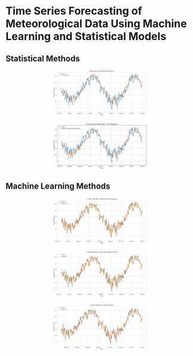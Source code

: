 # Time Series Forecasting of Meteorological Data Using Machine Learning and Statistical Models

## Statistical Methods

<p align="center">
  <a href="https://github.com/costpetrides/Temperature_Forecasting_MethodComparison/blob/main/ETS%20.ipynb" target="_blank">
   <img src="Images/ETS.png" style="width: 50%; height: 50%; object-fit: cover;" loop>
  </a>
</p>

<p align="center">
  <a href="https://github.com/costpetrides/Temperature_Forecasting_MethodComparison/blob/main/Prophet.ipynb" target="_blank">
   <img src="Images/PROPHET.png" style="width: 50%; height: 50%; object-fit: cover;" loop>
  </a>
</p>

## Machine Learning Methods


<p align="center">
  <a href="https://github.com/costpetrides/Temperature_Forecasting_MethodComparison/blob/main/LSTM.ipynb" target="_blank">
   <img src="Images/LSTM.png" style="width: 50%; height: 50%; object-fit: cover;" loop>
  </a>
</p>

<p align="center">
  <a href="https://github.com/costpetrides/Temperature_Forecasting_MethodComparison/blob/main/RFR.ipynb" target="_blank">
   <img src="Images/RFR.png" style="width: 50%; height: 50%; object-fit: cover;" loop>
  </a>
</p>

<p align="center">
  <a href="https://github.com/costpetrides/Temperature_Forecasting_MethodComparison/blob/main/GRU.ipynb" target="_blank">
   <img src="Images/GRU.png" style="width: 50%; height: 50%; object-fit: cover;" loop>
  </a>
</p>
